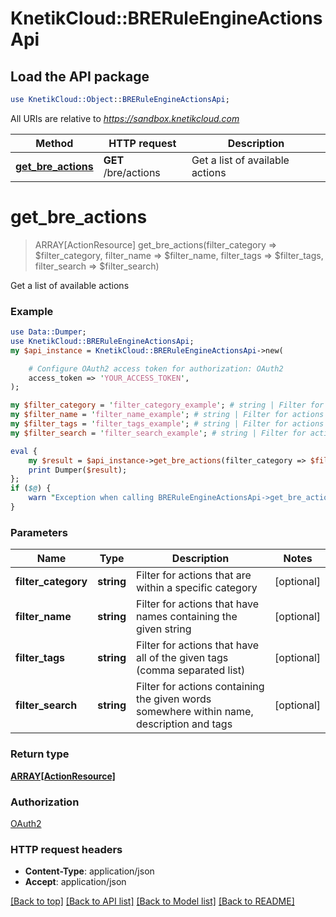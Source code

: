 # KnetikCloud::BRERuleEngineActionsApi

## Load the API package
```perl
use KnetikCloud::Object::BRERuleEngineActionsApi;
```

All URIs are relative to *https://sandbox.knetikcloud.com*

Method | HTTP request | Description
------------- | ------------- | -------------
[**get_bre_actions**](BRERuleEngineActionsApi.md#get_bre_actions) | **GET** /bre/actions | Get a list of available actions


# **get_bre_actions**
> ARRAY[ActionResource] get_bre_actions(filter_category => $filter_category, filter_name => $filter_name, filter_tags => $filter_tags, filter_search => $filter_search)

Get a list of available actions

### Example 
```perl
use Data::Dumper;
use KnetikCloud::BRERuleEngineActionsApi;
my $api_instance = KnetikCloud::BRERuleEngineActionsApi->new(

    # Configure OAuth2 access token for authorization: OAuth2
    access_token => 'YOUR_ACCESS_TOKEN',
);

my $filter_category = 'filter_category_example'; # string | Filter for actions that are within a specific category
my $filter_name = 'filter_name_example'; # string | Filter for actions that have names containing the given string
my $filter_tags = 'filter_tags_example'; # string | Filter for actions that have all of the given tags (comma separated list)
my $filter_search = 'filter_search_example'; # string | Filter for actions containing the given words somewhere within name, description and tags

eval { 
    my $result = $api_instance->get_bre_actions(filter_category => $filter_category, filter_name => $filter_name, filter_tags => $filter_tags, filter_search => $filter_search);
    print Dumper($result);
};
if ($@) {
    warn "Exception when calling BRERuleEngineActionsApi->get_bre_actions: $@\n";
}
```

### Parameters

Name | Type | Description  | Notes
------------- | ------------- | ------------- | -------------
 **filter_category** | **string**| Filter for actions that are within a specific category | [optional] 
 **filter_name** | **string**| Filter for actions that have names containing the given string | [optional] 
 **filter_tags** | **string**| Filter for actions that have all of the given tags (comma separated list) | [optional] 
 **filter_search** | **string**| Filter for actions containing the given words somewhere within name, description and tags | [optional] 

### Return type

[**ARRAY[ActionResource]**](ActionResource.md)

### Authorization

[OAuth2](../README.md#OAuth2)

### HTTP request headers

 - **Content-Type**: application/json
 - **Accept**: application/json

[[Back to top]](#) [[Back to API list]](../README.md#documentation-for-api-endpoints) [[Back to Model list]](../README.md#documentation-for-models) [[Back to README]](../README.md)

